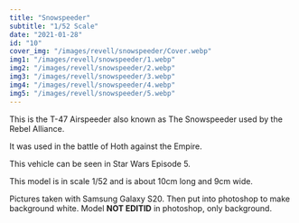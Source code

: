 ```yaml
---
title: "Snowspeeder"
subtitle: "1/52 Scale"
date: "2021-01-28"
id: "10"
cover_img: "/images/revell/snowspeeder/Cover.webp"
img1: "/images/revell/snowspeeder/1.webp"
img2: "/images/revell/snowspeeder/2.webp"
img3: "/images/revell/snowspeeder/3.webp"
img4: "/images/revell/snowspeeder/4.webp"
img5: "/images/revell/snowspeeder/5.webp"
---
```


This is the T-47 Airspeeder also known as The Snowspeeder used by the Rebel Alliance.

It was used in the battle of Hoth against the Empire.

This vehicle can be seen in Star Wars Episode 5.

This model is in scale 1/52 and is about 10cm long and 9cm wide.

Pictures taken with Samsung Galaxy S20. Then put into photoshop to make background white. Model **NOT EDITID** in photoshop, only background.